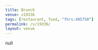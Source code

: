 ```yaml
---
title: Brunch
venue: v19336
tags: [restaurant, food, "fhrs:495750"]
permalink: /v/19336/
layout: venue
---
```

null